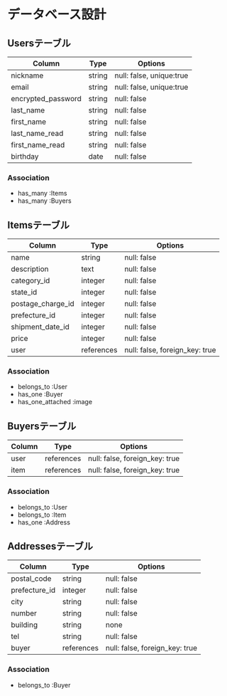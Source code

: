 # データベース設計

## Usersテーブル

| Column             | Type   | Options                  |
| ------------------ | ------ | ------------------------ |
| nickname           | string | null: false, unique:true |
| email              | string | null: false, unique:true |
| encrypted_password | string | null: false              |
| last_name          | string | null: false              |
| first_name         | string | null: false              |
| last_name_read     | string | null: false              |
| first_name_read    | string | null: false              |
| birthday           | date   | null: false              |

### Association
- has_many :Items
- has_many :Buyers

## Itemsテーブル

| Column             | Type       | Options                        |
| ------------------ | ---------- | ------------------------------ |
| name               | string     | null: false                    |
| description        | text       | null: false                    |
| category_id        | integer    | null: false                    |
| state_id           | integer    | null: false                    |
| postage_charge_id  | integer    | null: false                    |
| prefecture_id      | integer    | null: false                    |
| shipment_date_id   | integer    | null: false                    |
| price              | integer    | null: false                    |
| user               | references | null: false, foreign_key: true |

### Association
- belongs_to :User
- has_one :Buyer
- has_one_attached :image

## Buyersテーブル

| Column   | Type       | Options                        |
| -------- | ---------- | ------------------------------ |
| user     | references | null: false, foreign_key: true |
| item     | references | null: false, foreign_key: true |

### Association
- belongs_to :User
- belongs_to :Item
- has_one :Address

## Addressesテーブル

| Column        | Type       | Options                        |
| ------------- | ---------- | ------------------------------ |
| postal_code   | string     | null: false                    |
| prefecture_id | integer    | null: false                    |
| city          | string     | null: false                    |
| number        | string     | null: false                    |
| building      | string     | none                           |
| tel           | string     | null: false                    |
| buyer         | references | null: false, foreign_key: true |
### Association
- belongs_to :Buyer